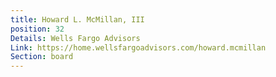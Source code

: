 ```yaml
---
title: Howard L. McMillan, III
position: 32
Details: Wells Fargo Advisors
Link: https://home.wellsfargoadvisors.com/howard.mcmillan
Section: board
---
```


